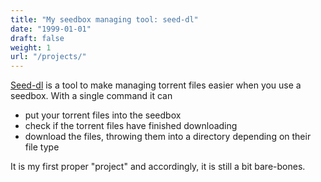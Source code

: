 ```yaml
---
title: "My seedbox managing tool: seed-dl"
date: "1999-01-01"
draft: false
weight: 1
url: "/projects/"
---
```


[Seed-dl](https://github.com/williameast/seed-dl) is a tool to make managing
torrent files easier when you use a seedbox. With a single command it can

- put your torrent files into the seedbox
- check if the torrent files have finished downloading
- download the files, throwing them into a directory depending on their file
  type

It is my first proper "project" and accordingly, it is still a bit bare-bones.

